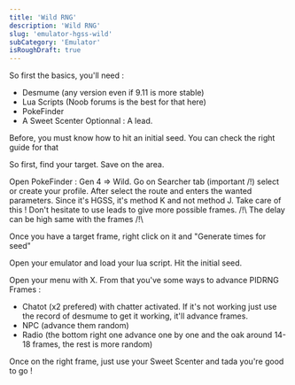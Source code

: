 ```yaml
---
title: 'Wild RNG'
description: 'Wild RNG'
slug: 'emulator-hgss-wild'
subCategory: 'Emulator'
isRoughDraft: true
---
```


So first the basics, you'll need :

- Desmume (any version even if 9.11 is more stable)
- Lua Scripts (Noob forums is the best for that here)
- PokeFinder
- A Sweet Scenter
  Optionnal : A lead.

Before, you must know how to hit an initial seed. You can check the right guide for that

So first, find your target. Save on the area.

Open PokeFinder : Gen 4 => Wild. Go on Searcher tab (important /!\) select or create your profile. After select the route and enters the wanted parameters.
Since it's HGSS, it's method K and not method J. Take care of this !
Don't hesitate to use leads to give more possible frames.
/!\ The delay can be high same with the frames /!\

Once you have a target frame, right click on it and "Generate times for seed"

Open your emulator and load your lua script. Hit the initial seed.

Open your menu with X. From that you've some ways to advance PIDRNG Frames :

- Chatot (x2 prefered) with chatter activated. If it's not working just use the record of desmume to get it working, it'll advance frames.
- NPC (advance them random)
- Radio (the bottom right one advance one by one and the oak around 14-18 frames, the rest is more random)

Once on the right frame, just use your Sweet Scenter and tada you're good to go !
